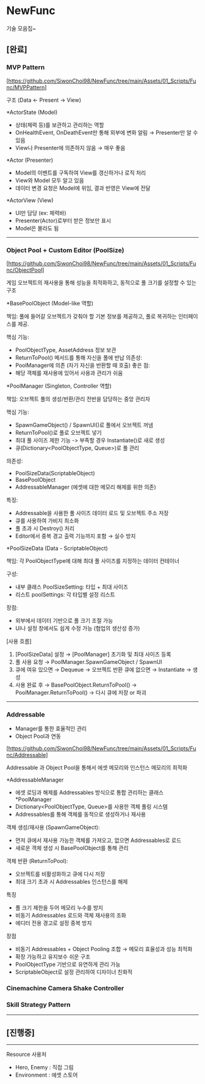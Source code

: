 # NewFunc

기술 모음집~

## [완료]

### MVP Pattern
  
[https://github.com/SiwonChoi98/NewFunc/tree/main/Assets/01_Scripts/Func/MVPPattern]

구조 (Data <- Present -> View)
  
*ActorState (Model)
- 상태(체력 등)를 보관하고 관리하는 역할
- OnHealthEvent, OnDeathEvent만 통해 외부에 변화 알림 → Presenter만 알 수 있음
- View나 Presenter에 의존하지 않음 → 매우 좋음
      
*Actor (Presenter)
- Model의 이벤트를 구독하여 View를 갱신하거나 로직 처리
- View와 Model 모두 알고 있음
- 데이터 변경 요청은 Model에 위임, 결과 반영은 View에 전달
          
*ActorView (View)
- UI만 담당 (ex: 체력바)
- Presenter(Actor)로부터 받은 정보만 표시
- Model은 몰라도 됨

------------------------------------------------------------------------------------

### Object Pool + Custom Editor (PoolSize)

[https://github.com/SiwonChoi98/NewFunc/tree/main/Assets/01_Scripts/Func/ObjectPool]

게임 오브젝트의 재사용을 통해 성능을 최적화하고, 동적으로 풀 크기를 설정할 수 있는 구조

*BasePoolObject (Model-like 역할)

책임: 풀에 들어갈 오브젝트가 갖춰야 할 기본 정보를 제공하고, 풀로 복귀하는 인터페이스를 제공.

핵심 기능:
- PoolObjectType, AssetAddress 정보 보관
- ReturnToPool() 메서드를 통해 자신을 풀에 반납
의존성: 
- PoolManager에 의존 (자기 자신을 반환할 때 호출)
좋은 점:
- 해당 객체를 재사용에 있어서 사용과 관리가 쉬움

*PoolManager (Singleton, Controller 역할)

책임: 오브젝트 풀의 생성/반환/관리 전반을 담당하는 중앙 관리자

핵심 기능:
- SpawnGameObject() / SpawnUI()로 풀에서 오브젝트 꺼냄
- ReturnToPool()로 풀로 오브젝트 넣기
- 최대 풀 사이즈 제한 기능 -> 부족할 경우 Instantiate()로 새로 생성
- 큐(Dictionary<PoolObjectType, Queue<BasePoolObject>>)로 풀 관리

의존성:
- PoolSizeData(ScriptableObject)
- BasePoolObject
- AddressableManager (에셋에 대한 메모리 해제를 위한 의존)

특징:
- Addressable을 사용한 풀 사이즈 데이터 로드 및 오브젝트 주소 저장
- 큐를 사용하여 가비지 최소화
- 풀 초과 시 Destroy() 처리
- Editor에서 중복 경고 출력 기능까지 포함 → 실수 방지

*PoolSizeData (Data - ScriptableObject)

책임: 
각 PoolObjectType에 대해 최대 풀 사이즈를 지정하는 데이터 컨테이너

구성: 
- 내부 클래스 PoolSizeSetting: 타입 + 최대 사이즈
- 리스트 poolSettings: 각 타입별 설정 리스트

장점:
- 외부에서 데이터 기반으로 풀 크기 조절 가능
- UI나 설정 창에서도 쉽게 수정 가능 (협업의 생산성 증가)

[사용 흐름]
1. [PoolSizeData] 설정 → [PoolManager] 초기화 및 최대 사이즈 등록
2. 풀 사용 요청 → PoolManager.SpawnGameObject / SpawnUI
3. 큐에 여유 있으면 → Dequeue → 오브젝트 반환 큐에 없으면 → Instantiate → 생성
4. 사용 완료 후 → BasePoolObject.ReturnToPool() -> PoolManager.ReturnToPool() → 다시 큐에 저장 or 파괴

------------------------------------------------------------------------------------

### Addressable
  - Manager를 통한 효율적인 관리
  - Object Pool과 연동

 [https://github.com/SiwonChoi98/NewFunc/tree/main/Assets/01_Scripts/Func/Addressable]

 Addressable 과 Object Pool을 통해서 에셋 메모리와 인스턴스 메모리의 최적화

*AddressableManager
 - 에셋 로딩과 해제를 Addressables 방식으로 통합 관리하는 클래스
*PoolManager
- Dictionary<PoolObjectType, Queue<BasePoolObject>>를 사용한 객체 풀링 시스템
- Addressables를 통해 객체를 동적으로 생성하거나 재사용

객체 생성/재사용 (SpawnGameObject):
- 먼저 큐에서 재사용 가능한 객체를 가져오고, 없으면 Addressables로 로드
- 새로운 객체 생성 시 BasePoolObject를 통해 관리

객체 반환 (ReturnToPool):
- 오브젝트를 비활성화하고 큐에 다시 저장
- 최대 크기 초과 시 Addressables 인스턴스를 해제

특징 
- 풀 크기 제한을 두어 메모리 누수를 방지
- 비동기 Addressables 로드와 객체 재사용의 조화
- 에디터 전용 경고로 설정 중복 방지

장점
- 비동기 Addressables + Object Pooling 조합 → 메모리 효율성과 성능 최적화
- 확장 가능하고 유지보수 쉬운 구조
- PoolObjectType 기반으로 유연하게 관리 가능
- ScriptableObject로 설정 관리하여 디자이너 친화적

### Cinemachine Camera Shake Controller

### Skill Strategy Pattern

------------------------------------------------------------------------------------

## [진행중]

------------------------------------------------------------------------------------

Resource 사용처
- Hero, Enemy : 직접 그림
- Environment : 에셋 스토어
